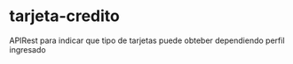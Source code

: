# tarjeta-credito
APIRest para indicar que tipo de tarjetas puede obteber dependiendo perfil ingresado
